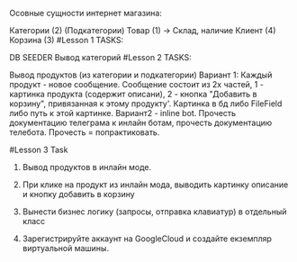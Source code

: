Осовные сущности интернет магазина:

Категории (2) (Подкатегории)
Товар (1) -> Склад, наличие
Клиент (4)
Корзина (3)
#Lesson 1 TASKS:

DB SEEDER
Вывод категорий
#Lesson 2 TASKS:

Вывод продуктов (из категории и подкатегории)
Вариант 1: Каждый продукт - новое сообщение. Сообщение состоит из 2х частей, 1 - картинка продукта (содержит описани), 2 - кнопка "Добавить в корзину", привязанная к этому продукту'. Картинка в бд либо FileField либо путь к этой картинке.
Вариант2 - inline bot. Прочесть документацию телеграма к инлайн ботам, прочесть документацию телебота. Прочесть = попрактиковать.

#Lesson 3 Task
1) Вывод продуктов в инлайн моде.
2) При клике на продукт из инлайн мода, выводить картинку описание и кнопку добавить в корзину
3) Вынести бизнес логику (запросы, отправка клавиатур) в отдельный класс

4) Зарегистрируйте аккаунт на GoogleCloud и создайте екземпляр виртуальной машины.